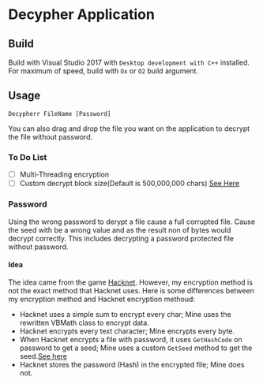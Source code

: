 # Decypher Application
## Build
Build with Visual Studio 2017 with `Desktop development with C++` installed. For maximum of speed, build with `Ox` or `O2` build argument.
## Usage
```
Decypherr FileName [Password]
```
You can also drag and drop the file you want on the application to decrypt the file without password.
### To Do List
- [ ] Multi-Threading encryption
- [ ] Custom decrypt block size(Default is 500,000,000 chars) [See Here](https://github.com/HirbodBehnam/Decypher/blob/master/Decypher/Decypher.cpp#L123)
### Password
Using the wrong password to derypt a file cause a full corrupted file. Cause the seed with be a wrong value and as the result non of bytes would decrypt correctly. This includes decrypting a password protected file without password.
#### Idea
The idea came from the game [Hacknet](http://www.hacknet-os.com/). However, my encryption method is not the exact method that Hacknet uses. Here is some differences between my encryption method and Hacknet encryption methoud:
- Hacknet uses a simple sum to encrypt every char; Mine uses the rewritten VBMath class to encrypt data.
- Hacknet encrypts every text character; Mine encrypts every byte.
- When Hacknet encrypts a file with password, it uses `GetHashCode` on password to get a seed; Mine uses a custom `GetSeed` method to get the seed.[See here](https://github.com/HirbodBehnam/Decypher/blob/master/Decypher/Decypher.cpp#L459)
- Hacknet stores the password (Hash) in the encrypted file; Mine does not.
